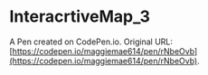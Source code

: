 # InteracrtiveMap_3

A Pen created on CodePen.io. Original URL: [https://codepen.io/maggiemae614/pen/rNbeOvb](https://codepen.io/maggiemae614/pen/rNbeOvb).

